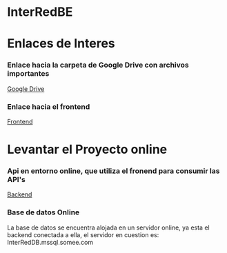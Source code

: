 # InterRedBE

# Enlaces de Interes

<h3>Enlace hacia la carpeta de Google Drive con archivos importantes</h3>
<a href="https://drive.google.com/drive/folders/1OugaCjQvwLq1EpyTLwinGOVF-A8pCkMe?usp=sharing">Google Drive</a>

<h3>Enlace hacia el frontend</h3>
<a href="https://github.com/ProgramacionIIIGrupo3/InterRedFE">Frontend</a>

# Levantar el Proyecto online
<h3>Api en entorno online, que utiliza el fronend para consumir las API's</h3>
<a href="http://www.interred.somee.com">Backend</a>

<h3>Base de datos Online</h3>
<p>La base de datos se encuentra alojada en un servidor online, ya esta el backend conectada a ella, el servidor en cuestion es: InterRedDB.mssql.somee.com</p>

